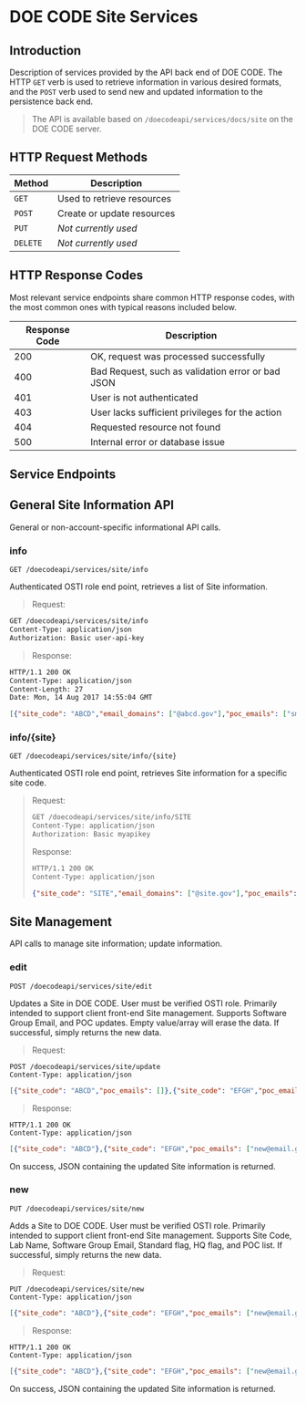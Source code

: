 DOE CODE Site Services
=====================

Introduction
------------
Description of services provided by the API back end of DOE CODE.  The HTTP `GET` verb is used to retrieve information in various desired formats,
and the `POST` verb used to send new and updated information to the persistence back end.

> The API is available based on `/doecodeapi/services/docs/site` on the DOE CODE server.

HTTP Request Methods
--------------------

| Method | Description |
| --- | --- |
| `GET` | Used to retrieve resources |
| `POST` | Create or update resources |
| `PUT` | *Not currently used* |
| `DELETE` | *Not currently used* |

HTTP Response Codes
-------------------

Most relevant service endpoints share common HTTP response codes, with the most
common ones with typical reasons included below.

| Response Code | Description |
| --- | --- |
| 200 | OK, request was processed successfully |
| 400 | Bad Request, such as validation error or bad JSON |
| 401 | User is not authenticated |
| 403 | User lacks sufficient privileges for the action |
| 404 | Requested resource not found |
| 500 | Internal error or database issue |

Service Endpoints
-----------------

## General Site Information API

General or non-account-specific informational API calls.

### info

`GET /doecodeapi/services/site/info`

Authenticated OSTI role end point, retrieves a list of Site information.

> Request:
```html
GET /doecodeapi/services/site/info
Content-Type: application/json
Authorization: Basic user-api-key
```

> Response:
```html
HTTP/1.1 200 OK
Content-Type: application/json
Content-Length: 27
Date: Mon, 14 Aug 2017 14:55:04 GMT
```
```json
[{"site_code": "ABCD","email_domains": ["@abcd.gov"],"poc_emails": ["smith@abcd.gov","jones@abcd.gov"],"lab": "Alpha Bravo Charlie Delta","isStandardUsage":true,"isHqUsage":false},{"site_code": "EFGH","email_domains": ["@efgh.gov"],"poc_emails": [],"lab": "Echo Foxtrot Golf Hotel","isStandardUsage":true,"isHqUsage":false}]
```

### info/{site}

`GET /doecodeapi/services/site/info/{site}`

Authenticated OSTI role end point, retrieves Site information for a specific site code.

> Request:
> ```html
> GET /doecodeapi/services/site/info/SITE
> Content-Type: application/json
> Authorization: Basic myapikey
> ```
> Response:
> ```html
> HTTP/1.1 200 OK
> Content-Type: application/json
> ```
> ```json
> {"site_code": "SITE","email_domains": ["@site.gov"],"poc_emails": [],"lab": "The Site"}
> ```

## Site Management

API calls to manage site information; update information.

### edit

 `POST /doecodeapi/services/site/edit`

Updates a Site in DOE CODE.  User must be verified OSTI role.  Primarily intended to support client front-end Site management.
Supports Software Group Email, and POC updates.  Empty value/array will erase the data.  If successful, simply returns the new data.

> Request:
```
POST /doecodeapi/services/site/update
Content-Type: application/json
```
```json
[{"site_code": "ABCD","poc_emails": []},{"site_code": "EFGH","poc_emails": ["new@email.gov"]}]
```

> Response:
```
HTTP/1.1 200 OK
Content-Type: application/json
```
```json
[{"site_code": "ABCD"},{"site_code": "EFGH","poc_emails": ["new@email.gov"]}]
```

<p id='site-services-on-update-site-on-success'>
On success, JSON containing the updated Site information is returned.
</p>

### new

 `PUT /doecodeapi/services/site/new`

Adds a Site to DOE CODE.  User must be verified OSTI role.  Primarily intended to support client front-end Site management.
Supports Site Code, Lab Name, Software Group Email, Standard flag, HQ flag, and POC list.  If successful, simply returns the new data.

> Request:
```
PUT /doecodeapi/services/site/new
Content-Type: application/json
```
```json
[{"site_code": "ABCD"},{"site_code": "EFGH","poc_emails": ["new@email.gov"], "software_group_email": "another@email.gov"}]
```

> Response:
```
HTTP/1.1 200 OK
Content-Type: application/json
```
```json
[{"site_code": "ABCD"},{"site_code": "EFGH","poc_emails": ["new@email.gov"], "software_group_email": "another@email.gov"}]
```

<p id='site-services-on-update-site-on-success'>
On success, JSON containing the updated Site information is returned.
</p>
